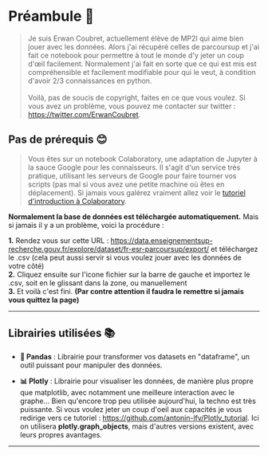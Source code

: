 # **Préambule 📜** 

>Je suis Erwan Coubret, actuellement élève de MP2I qui aime bien jouer avec les données. Alors j'ai récupéré celles de parcoursup et j'ai fait ce notebook pour permettre à tout le monde d'y jeter un coup d'œil facilement. Normalement j'ai fait en sorte que ce qui est mis est compréhensible et facilement modifiable pour qui le veut, à condition d'avoir 2/3 connaissances en python.
> <br/><br/>
> Voilà, pas de soucis de copyright, faites en ce que vous voulez. Si vous avez un problème, vous pouvez me contacter sur twitter : https://twitter.com/ErwanCoubret.

## **Pas de prérequis 😊**
>Vous êtes sur un notebook Colaboratory, une adaptation de Jupyter à la sauce Google pour les connaisseurs. Il s'agit d'un service très pratique, utilisant les serveurs de Google pour faire tourner vos scripts (pas mal si vous avez une petite machine où êtes en déplacement). Si jamais vous galérez vraiment allez voir le [tutoriel d'introduction à Colaboratory](https://colab.research.google.com/notebooks/intro.ipynb#scrollTo=GJBs_flRovLc).

**Normalement la base de données est téléchargée automatiquement.** Mais si jamais il y a un problème, voici la procédure  :

**1.**   Rendez vous sur cette URL : https://data.enseignementsup-recherche.gouv.fr/explore/dataset/fr-esr-parcoursup/export/ et téléchargez le .csv (cela peut aussi servir si vous voulez jouer avec les données de votre côté)<br/>
**2.**   Cliquez ensuite sur l'icone fichier sur la barre de gauche et importez le .csv, soit en le glissant dans la zone, ou manuellement<br/>
**3.**   Et voilà c'est fini. **(Par contre attention il faudra le remettre si jamais vous quittez la page)**
****

## **Librairies utilisées 📚**

* **🐼 Pandas** : Librairie pour transformer vos datasets en "dataframe", un outil puissant pour manipuler des données.

* **📊 Plotly** : Librairie pour visualiser les données, de manière plus propre que matplotlib, avec notamment une meilleure interaction avec le graphe... Bien qu'encore trop peu utilisée aujourd'hui, la techno est très puissante. Si vous voulez jeter un coup d'oeil aux capacités je vous redirige vers ce tutoriel : https://github.com/antonin-lfv/Plotly_tutorial. Ici on utilisera **plotly.graph_objects**, mais d'autres versions existent, avec leurs propres avantages.


****
